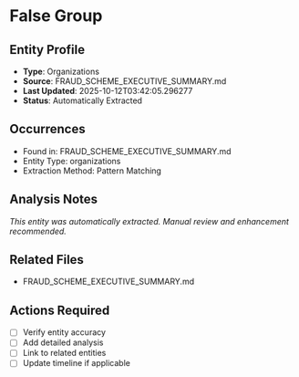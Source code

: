 # False Group

## Entity Profile
- **Type**: Organizations
- **Source**: FRAUD_SCHEME_EXECUTIVE_SUMMARY.md
- **Last Updated**: 2025-10-12T03:42:05.296277
- **Status**: Automatically Extracted

## Occurrences
- Found in: FRAUD_SCHEME_EXECUTIVE_SUMMARY.md
- Entity Type: organizations
- Extraction Method: Pattern Matching

## Analysis Notes
*This entity was automatically extracted. Manual review and enhancement recommended.*

## Related Files
- FRAUD_SCHEME_EXECUTIVE_SUMMARY.md

## Actions Required
- [ ] Verify entity accuracy
- [ ] Add detailed analysis
- [ ] Link to related entities
- [ ] Update timeline if applicable

